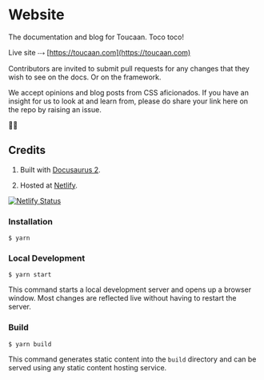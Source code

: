 # Website

The documentation and blog for Toucaan. Toco toco!

Live site ⤏ [https://toucaan.com](https://toucaan.com)

Contributors are invited to submit pull requests for any changes that they wish to see on the docs. Or on the framework. 

We accept opinions and blog posts from CSS aficionados. If you have an insight for us to look at and learn from, please do share your link here on the repo by raising an issue.

🙏🏻

## Credits

1. Built with [Docusaurus 2](https://docusaurus.io/).

2. Hosted at [Netlify](https://www.netlify.com/).

[![Netlify Status](https://api.netlify.com/api/v1/badges/fdf946bd-e24e-4a53-9c1d-ef0516c99d55/deploy-status)](https://app.netlify.com/sites/inspiring-clafoutis-2f5f61/deploys)

### Installation

```
$ yarn
```

### Local Development

```
$ yarn start
```

This command starts a local development server and opens up a browser window. Most changes are reflected live without having to restart the server.

### Build

```
$ yarn build
```

This command generates static content into the `build` directory and can be served using any static content hosting service.